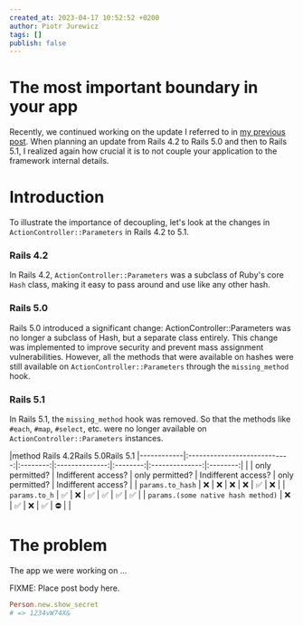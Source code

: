 ```yaml
---
created_at: 2023-04-17 10:52:52 +0200
author: Piotr Jurewicz
tags: []
publish: false
---
```


# The most important boundary in your app

Recently, we continued working on the update I referred to in [my previous post](https://blog.arkency.com/tracking-down-not-resolving-constants-with-parser/).
When planning an update from Rails 4.2 to Rails 5.0 and then to Rails 5.1, I realized again how crucial it is to not couple your application to the framework internal details.

# Introduction

To illustrate the importance of decoupling, let's look at the changes in `ActionController::Parameters` in Rails 4.2 to 5.1.

### Rails 4.2
In Rails 4.2, `ActionController::Parameters` was a subclass of Ruby's core `Hash` class, making it easy to pass around and use like any other hash.

### Rails 5.0
Rails 5.0 introduced a significant change: ActionController::Parameters was no longer a subclass of Hash, but a separate class entirely.
This change was implemented to improve security and prevent mass assignment vulnerabilities.
However, all the methods that were available on hashes were still available on `ActionController::Parameters` through the `missing_method` hook.

### Rails 5.1
In Rails 5.1, the `missing_method` hook was removed. So that the methods like `#each`, `#map`, `#select`, etc. were no longer available on `ActionController::Parameters` instances.


|method <td colspan=2>Rails 4.2</td><td colspan=2>Rails 5.0</td><td colspan=2>Rails 5.1</td>
|------------|:----------------------------:|:--------:|:--------------:|:--------:|:--------------:|:--------:|
|            |       only permitted?        | Indifferent access? | only permitted? | Indifferent access? | only permitted? | Indifferent access? |
| `params.to_hash` |              ❌               |     ❌      |       ❌         |     ❌      |       ✅         |     ❌      |
| `params.to_h`    |              ✅               |     ❌      |       ✅         |     ✅      |       ✅         |     ✅      |
| `params.(some native hash method)` |              ❌               |     ✅      |       ❌         |     ✅      |       ⛔         |           |



# The problem

The app we were working on ...

<!-- more -->

FIXME: Place post body here.

```ruby
Person.new.show_secret
# => 1234vW74X&
```
